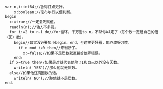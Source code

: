     var n,i:int64;//舍得打点更好。
        x:boolean;//定布尔行以便判断。
    begin
      x:=true;//一定要先赋值。
      readln(n);//输入不多说。
      for i:=2 to n-1 do//for循环，千万别to n，不然你WA定了（每个数一定是自己的倍（因）数）。
        begin//其实没必要加小begin、end，但这样更好看，能养成好习惯。
          if n mod i=0 then//来判断了。
            x:=false;//如果不是质数就直接给他弄错误。
        end;
      if x=true then//如果是对就代表他除了1和自己以外没有因数。
        writeln('YES')//那么他就是质数。
      else//如果他还有因数的话。
        writeln('NO');//那他就不是质数。
    end.